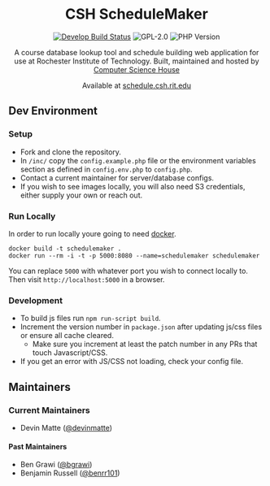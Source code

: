 <div align="center">

CSH Schedule**Maker**
=====================

[![Develop Build Status](https://travis-ci.com/ComputerScienceHouse/schedulemaker.svg?branch=develop)](https://travis-ci.com/ComputerScienceHouse/schedulemaker)
![GPL-2.0](https://img.shields.io/github/license/computersciencehouse/schedulemaker.svg)
![PHP Version](https://img.shields.io/travis/php-v/computersciencehouse/schedulemaker.svg)

A course database lookup tool and schedule building web application for use at Rochester Institute of Technology.
Built, maintained and hosted by [Computer Science House](https://csh.rit.edu)

Available at [schedule.csh.rit.edu](https://schedule.csh.rit.edu)

</div>

## Dev Environment

### Setup
- Fork and clone the repository.
- In `/inc/` copy the `config.example.php` file or the environment variables section as defined in `config.env.php` to `config.php`.
- Contact a current maintainer for server/database configs.
- If you wish to see images locally, you will also need S3 credentials, either supply your own or reach out.

### Run Locally
In order to run locally youre going to need [docker](https://www.docker.com/).

```
docker build -t schedulemaker .
docker run --rm -i -t -p 5000:8080 --name=schedulemaker schedulemaker
```

You can replace `5000` with whatever port you wish to connect locally to. Then visit `http://localhost:5000` in a browser.

### Development
- To build js files run `npm run-script build`.
- Increment the version number in `package.json` after updating js/css files or ensure all cache cleared.
  - Make sure you increment at least the patch number in any PRs that touch Javascript/CSS.
- If you get an error with JS/CSS not loading, check your config file.

## Maintainers

### Current Maintainers
- Devin Matte ([@devinmatte](https://github.com/devinmatte))

#### Past Maintainers
- Ben Grawi ([@bgrawi](https://github.com/bgrawi))
- Benjamin Russell ([@benrr101](https://github.com/benrr101))
